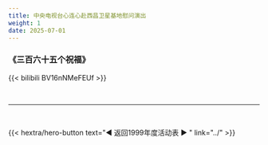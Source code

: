 ```yaml
---
title: 中央电视台心连心赴西昌卫星基地慰问演出
weight: 1
date: 2025-07-01
---
```


### 《三百六十五个祝福》

{{< bilibili BV16nNMeFEUf >}}


<br>
<hr>
<br>

{{< hextra/hero-button text="◀ 返回1999年度活动表 ▶ " link="../" >}}